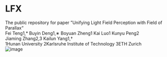 # LFX
The public repository for paper ”Unifying Light Field Perception with Field of Parallax“\
Fei Teng1,* Buyin Deng1,∗ Boyuan Zheng1 Kai Luo1 Kunyu Peng2 \
Jiaming Zhang2,3 Kailun Yang1,† \
1Hunan University 2Karlsruhe Institute of Technology 3ETH Zurich \
![image](https://github.com/user-attachments/assets/42e9e9e0-f2c9-482f-af61-e986d3fe1aed)
